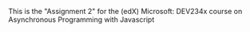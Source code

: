 This is the "Assignment 2" for the (edX) Microsoft: DEV234x course on Asynchronous Programming with Javascript
